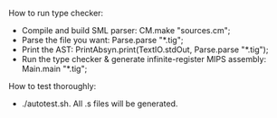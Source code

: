 How to run type checker:
 - Compile and build SML parser:
       CM.make "sources.cm";
 - Parse the file you want:
       Parse.parse "*.tig";
 - Print the AST:
       PrintAbsyn.print(TextIO.stdOut, Parse.parse "*.tig");
 - Run the type checker & generate infinite-register MIPS assembly:
       Main.main "*.tig";

How to test thoroughly:
 - ./autotest.sh. All .s files will be generated.
